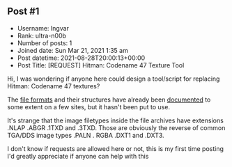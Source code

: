 ## Post #1
- Username: Ingvar
- Rank: ultra-n00b
- Number of posts: 1
- Joined date: Sun Mar 21, 2021 1:35 am
- Post datetime: 2021-08-28T20:00:13+00:00
- Post Title: [REQUEST] Hitman: Codename 47 Texture Tool

Hi, I was wondering if anyone here could design a tool/script for replacing Hitman: Codename 47 textures?

The [file formats](https://github.com/AlexKimov/hitman-file-formats) and their structures have already been [documented](http://www.watto.org/game_extractor.htmls) to some extent on a few sites, but it hasn't been put to use.

It's strange that the image filetypes inside the file archives have extensions .NLAP .ABGR .1TXD and .3TXD.
Those are obviously the reverse of common TGA/DDS image types .PALN . RGBA .DXT1 and .DXT3.

I don't know if requests are allowed here or not, this is my first time posting  I'd greatly appreciate if anyone can help with this
